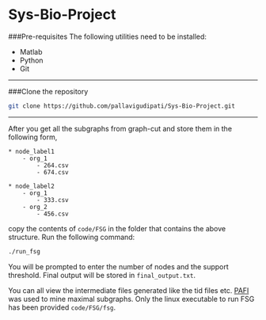 Sys-Bio-Project
===============

###Pre-requisites
The following utilities need to be installed:
- Matlab
- Python
- Git
-----------------------------------------------------------------------------------

###Clone the repository
```bash
git clone https://github.com/pallavigudipati/Sys-Bio-Project.git
```
-----------------------------------------------------------------------------------

After you get all the subgraphs from graph-cut and store them in the following form,

    * node_label1
  	    - org_1
		    - 264.csv
		    - 674.csv
		
    * node_label2 
	    - org_1
	        - 333.csv
	    - org_2
	        - 456.csv
	    
copy the contents of `code/FSG` in the folder that contains the above structure. Run the following command:
```bash
./run_fsg
```
You will be prompted to enter the number of nodes and the support threshold.
Final output will be stored in `final_output.txt`.

You can all view the intermediate files generated like the tid files etc. [PAFI](http://glaros.dtc.umn.edu/gkhome/pafi/overview) was used to mine maximal subgraphs. Only the linux executable to run FSG has been provided `code/FSG/fsg`.